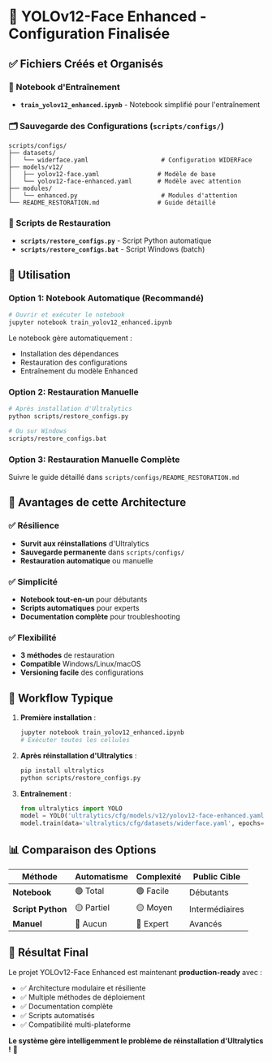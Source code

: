 # 🎯 YOLOv12-Face Enhanced - Configuration Finalisée

## ✅ Fichiers Créés et Organisés

### 📓 Notebook d'Entraînement
- **`train_yolov12_enhanced.ipynb`** - Notebook simplifié pour l'entraînement

### 🗂️ Sauvegarde des Configurations (`scripts/configs/`)
```
scripts/configs/
├── datasets/
│   └── widerface.yaml                    # Configuration WIDERFace
├── models/v12/
│   ├── yolov12-face.yaml                # Modèle de base
│   └── yolov12-face-enhanced.yaml       # Modèle avec attention
├── modules/
│   └── enhanced.py                       # Modules d'attention
└── README_RESTORATION.md                # Guide détaillé
```

### 🔧 Scripts de Restauration
- **`scripts/restore_configs.py`** - Script Python automatique
- **`scripts/restore_configs.bat`** - Script Windows (batch)

## 🚀 Utilisation

### Option 1: Notebook Automatique (Recommandé)
```bash
# Ouvrir et exécuter le notebook
jupyter notebook train_yolov12_enhanced.ipynb
```
Le notebook gère automatiquement :
- Installation des dépendances
- Restauration des configurations
- Entraînement du modèle Enhanced

### Option 2: Restauration Manuelle
```bash
# Après installation d'Ultralytics
python scripts/restore_configs.py

# Ou sur Windows
scripts/restore_configs.bat
```

### Option 3: Restauration Manuelle Complète
Suivre le guide détaillé dans `scripts/configs/README_RESTORATION.md`

## 🎯 Avantages de cette Architecture

### ✅ Résilience
- **Survit aux réinstallations** d'Ultralytics
- **Sauvegarde permanente** dans `scripts/configs/`
- **Restauration automatique** ou manuelle

### ✅ Simplicité
- **Notebook tout-en-un** pour débutants
- **Scripts automatiques** pour experts
- **Documentation complète** pour troubleshooting

### ✅ Flexibilité
- **3 méthodes** de restauration
- **Compatible** Windows/Linux/macOS
- **Versioning facile** des configurations

## 🔄 Workflow Typique

1. **Première installation** :
   ```bash
   jupyter notebook train_yolov12_enhanced.ipynb
   # Exécuter toutes les cellules
   ```

2. **Après réinstallation d'Ultralytics** :
   ```bash
   pip install ultralytics
   python scripts/restore_configs.py
   ```

3. **Entraînement** :
   ```python
   from ultralytics import YOLO
   model = YOLO('ultralytics/cfg/models/v12/yolov12-face-enhanced.yaml')
   model.train(data='ultralytics/cfg/datasets/widerface.yaml', epochs=100)
   ```

## 📊 Comparaison des Options

| Méthode | Automatisme | Complexité | Public Cible |
|---------|-------------|------------|--------------|
| **Notebook** | 🟢 Total | 🟢 Facile | Débutants |
| **Script Python** | 🟡 Partiel | 🟡 Moyen | Intermédiaires |
| **Manuel** | 🔴 Aucun | 🔴 Expert | Avancés |

## 🎉 Résultat Final

Le projet YOLOv12-Face Enhanced est maintenant **production-ready** avec :
- ✅ Architecture modulaire et résiliente
- ✅ Multiple méthodes de déploiement
- ✅ Documentation complète
- ✅ Scripts automatisés
- ✅ Compatibilité multi-plateforme

**Le système gère intelligemment le problème de réinstallation d'Ultralytics !** 🚀